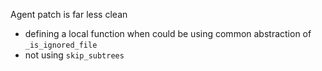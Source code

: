 Agent patch is far less clean
- defining a local function when could be using common abstraction of `_is_ignored_file` 
- not using `skip_subtrees`